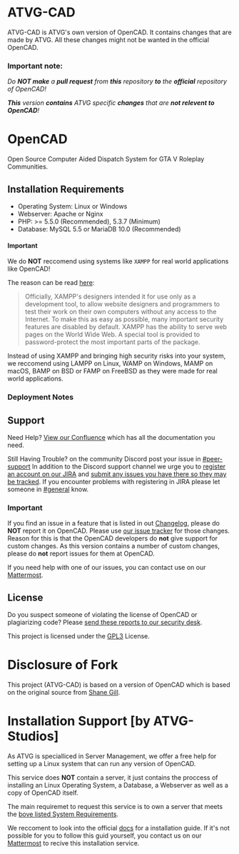 # ATVG-CAD
ATVG-CAD is ATVG's own version of OpenCAD. It contains changes that are made by ATVG. All these changes might not be wanted in the official OpenCAD.

### Important note:
*Do **NOT make** a **pull request** from **this** repository **to** the **official** repository of OpenCAD!*

***This** version **contains** ATVG specific **changes** that are **not relevent to OpenCAD**!*

# OpenCAD
Open Source Computer Aided Dispatch System for GTA V Roleplay Communities.

## Installation Requirements
* Operating System: Linux or Windows
* Webserver: Apache or Nginx
* PHP: >= 5.5.0 (Recommended), 5.3.7 (Minimum)
* Database: MySQL 5.5 or MariaDB 10.0 (Recommended)

#### Important
We do **NOT** reccomend using systems like `XAMPP` for real world applications like OpenCAD!

The reason can be read [here](https://en.wikipedia.org/wiki/XAMPP#Usage):

>Officially, XAMPP's designers intended it for use only as a development tool, to allow website designers and programmers to test their work on their own computers without any access to the Internet. To make this as easy as possible, many important security features are disabled by default. XAMPP has the ability to serve web pages on the World Wide Web. A special tool is provided to
password-protect the most important parts of the package.

Instead of using XAMPP and bringing high security risks into your system, we reccomend using LAMPP on Linux, WAMP on Windows, MAMP on macOS, BAMP on BSD or FAMP on FreeBSD as they were made for real world applications.

### Deployment Notes

## Support

Need Help? [View our Confluence](https://guides.opencad.io/alldoc) which has all the documentation you need.

Still Having Trouble? on the community Discord post your issue in [#peer-support](https://discord.gg/ufBBmaN) In addition to the Discord support channel we urge you to [register an account on our JIRA](https://jira.opencad.io/secure/Signup!default.jspa) and [submit any issues you have there so they may be tracked](https://help.opencad.io/). If you encounter problems with registering in JIRA please let someone in [#general](https://discord.gg/ufBBmaN) know.

### Important

If you find an issue in a feature that is listed in out [Changelog](Changelog.md), please do **NOT** report it on OpenCAD. Please use [our issue tracker](https://gitlab.atvg-studios.at/root/OpenCAD/issues) for those changes. Reason for this is that the OpenCAD developers do **not** give support for custom changes. As this version contains a number of custom changes, please do **not** report issues for them at OpenCAD.

If you need help with one of our issues, you can contact use on our [Mattermost](https://mattermost.atvg-studios.at).

## License

Do you suspect someone of violating the license of OpenCAD or plagiarizing code? Please [send these reports to our security desk](https://security.opencad.io/).

This project is licensed under the [GPL3](LICENSE) License.

# Disclosure of Fork
This project (ATVG-CAD) is based on a version of OpenCAD which is based on the original source from [Shane Gill](https://github.com/ossified/openCad).

# Installation Support [by ATVG-Studios]
As ATVG is specialliced in Server Management, we offer a free help for setting up a Linux system that can run any version of OpenCAD.

This service does **NOT** contain a server, it just contains the proccess of installing an Linux Operating System, a Database, a Webserver as well as a copy of OpenCAD itself.

The main requiremet to request this service is to own a server that meets the [bove listed System Requirements](#installation-requirements).

We reccoment to look into the official [docs](https://guides.opencad.io/alldoc/installation-guides) for a installation guide. If it's not possible for you to follow this guid yourself, you contact us on our [Mattermost](https://mattermost.atvg-studios.at) to recive this installation service.
